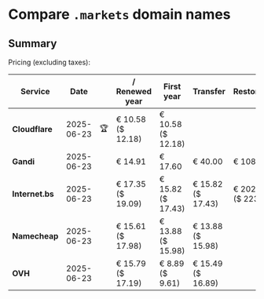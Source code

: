 # Compare `.markets` domain names

## Summary

Pricing (excluding taxes):

| Service | Date |  | / Renewed year | First year | Transfer | Restoration |
|--|--|--|--|--|--|--|
| **Cloudflare** | 2025-06-23 | 🏆 | € 10.58<br>($ 12.18) | € 10.58<br>($ 12.18) |  |  |
| **Gandi** | 2025-06-23 |  | € 14.91 | € 17.60 | € 40.00 | € 108.86 |
| **Internet.bs** | 2025-06-23 |  | € 17.35<br>($ 19.09) | € 15.82<br>($ 17.43) | € 15.82<br>($ 17.43) | € 202.69<br>($ 223.29) |
| **Namecheap** | 2025-06-23 |  | € 15.61<br>($ 17.98) | € 13.88<br>($ 15.98) | € 13.88<br>($ 15.98) |  |
| **OVH** | 2025-06-23 |  | € 15.79<br>($ 17.19) | € 8.89<br>($ 9.61) | € 15.49<br>($ 16.89) |  |
